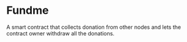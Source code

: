 # Fundme
A smart contract that collects donation from other nodes and lets the contract owner withdraw all the donations.

